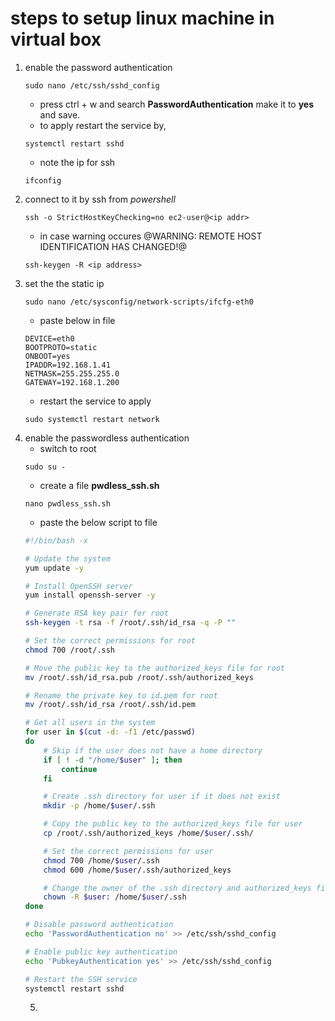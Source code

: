 # steps to setup linux machine in virtual box
1. enable the password authentication
   ```
   sudo nano /etc/ssh/sshd_config
   ```
   * press ctrl + w and search **PasswordAuthentication** make it to **yes** and save.
   * to apply restart the service by, 
   ```
   systemctl restart sshd
   ```
   * note the ip for ssh
   ```
   ifconfig
   ```
2. connect to it by ssh from *powershell*
   ```
   ssh -o StrictHostKeyChecking=no ec2-user@<ip addr>
   ```
   * in case warning occures @WARNING: REMOTE HOST IDENTIFICATION HAS CHANGED!@
   ```
   ssh-keygen -R <ip address>
   ```
3. set the the static ip
   ```
   sudo nano /etc/sysconfig/network-scripts/ifcfg-eth0
   ```
   * paste below in file
   ```
   DEVICE=eth0
   BOOTPROTO=static
   ONBOOT=yes
   IPADDR=192.168.1.41
   NETMASK=255.255.255.0
   GATEWAY=192.168.1.200
   ```
   * restart the service to apply
   ```
   sudo systemctl restart network
   ```
4. enable the passwordless authentication
   * switch to root
   ```
   sudo su -
   ```
   * create a file **pwdless_ssh.sh**
   ```
   nano pwdless_ssh.sh
   ```
   * paste the below script to file
   ```sh
   #!/bin/bash -x

   # Update the system
   yum update -y

   # Install OpenSSH server
   yum install openssh-server -y

   # Generate RSA key pair for root
   ssh-keygen -t rsa -f /root/.ssh/id_rsa -q -P ""

   # Set the correct permissions for root
   chmod 700 /root/.ssh

   # Move the public key to the authorized_keys file for root
   mv /root/.ssh/id_rsa.pub /root/.ssh/authorized_keys

   # Rename the private key to id.pem for root
   mv /root/.ssh/id_rsa /root/.ssh/id.pem

   # Get all users in the system
   for user in $(cut -d: -f1 /etc/passwd)
   do
       # Skip if the user does not have a home directory
       if [ ! -d "/home/$user" ]; then
           continue
       fi

       # Create .ssh directory for user if it does not exist
       mkdir -p /home/$user/.ssh

       # Copy the public key to the authorized_keys file for user
       cp /root/.ssh/authorized_keys /home/$user/.ssh/

       # Set the correct permissions for user
       chmod 700 /home/$user/.ssh
       chmod 600 /home/$user/.ssh/authorized_keys

       # Change the owner of the .ssh directory and authorized_keys file to the user
       chown -R $user: /home/$user/.ssh
   done

   # Disable password authentication
   echo 'PasswordAuthentication no' >> /etc/ssh/sshd_config

   # Enable public key authentication
   echo 'PubkeyAuthentication yes' >> /etc/ssh/sshd_config

   # Restart the SSH service
   systemctl restart sshd
   
   ```
   5. 

